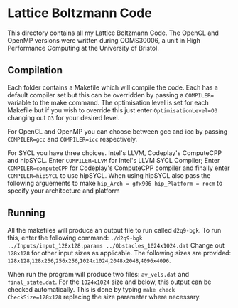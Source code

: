 # Lattice Boltzmann Code

This directory contains all my Lattice Boltzmann Code. The OpenCL and OpenMP versions were written during COMS30006, a unit in High Performance Computing at the University of Bristol.

## Compilation
Each folder contains a Makefile which will compile the code. Each has a default compiler set but this can be overridden by passing a ```COMPILER=``` variable to the make command. The optimisation level is set for each Makefile but if you wish to override this just enter ```OptimisationLevel=O3``` changing out ```O3``` for your desired level.

For OpenCL and OpenMP you can choose between gcc and icc by passing ```COMPILER=gcc``` and ```COMPILER=icc``` respectively.

For SYCL you have three choices. Intel's LLVM, Codeplay's ComputeCPP and hipSYCL. Enter ```COMPILER=LLVM``` for Intel's LLVM SYCL Compiler; Enter ```COMPILER=computeCPP``` for Codeplay's ComputeCPP compiler and finally enter ```COMPILER=hipSYCL``` to use hipSYCL. When using hipSYCL also pass the following arguements to make ```hip_Arch = gfx906 hip_Platform = rocm``` to specify your architecture and platform

## Running
All the makefiles will produce an output file to run called ```d2q9-bgk```. To run this, enter the following command:
```./d2q9-bgk ../Inputs/input_128x128.params ../Obstacles_1024x1024.dat```
Change out ```128x128``` for other input sizes as applicable. The following sizes are provided: ```128x128```,```128x256```,```256x256```,```1024x1024```,```2048x2048```,```4096x4096```. 

When run the program will produce two files: ```av_vels.dat``` and ```final_state.dat```. For the ```1024x1024``` size and below, this output can be checked automatically. This is done by typing ```make check CheckSize=128x128``` replacing the size parameter where necessary.
